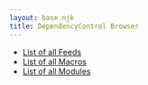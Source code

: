 ```yaml
---
layout: base.njk
title: DependencyControl Browser
---
```


- [List of all Feeds](/feed/)
- [List of all Macros](/macro/)
- [List of all Modules](/module/)

